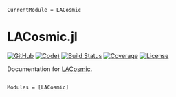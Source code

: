 ```@meta
CurrentModule = LACosmic
```

# LACosmic.jl

[![GitHub](https://img.shields.io/badge/Code-GitHub-black.svg)](https://github.com/mileslucas/LACosmic.jl)
[![Code](https://img.shields.io/badge/Code-GitHub-black.svg))](https://github.com/mileslucas/LACosmic.jl)
[![Build Status](https://github.com/mileslucas/LACosmic.jl/workflows/CI/badge.svg?branch=main)](https://github.com/mileslucas/LACosmic.jl/actions)
[![Coverage](https://codecov.io/gh/mileslucas/LACosmic.jl/branch/main/graph/badge.svg)](https://codecov.io/gh/mileslucas/LACosmic.jl)
[![License](https://img.shields.io/badge/License-MIT-yellow.svg)](https://opensource.org/licenses/MIT)


Documentation for [LACosmic](https://github.com/mileslucas/LACosmic.jl).

```@index
```

```@autodocs
Modules = [LACosmic]
```

